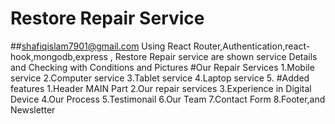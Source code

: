 # Restore Repair Service
##shafiqislam7901@gmail.com
Using React Router,Authentication,react-hook,mongodb,express , Restore Repair service are shown service  Details and Checking with Conditions and Pictures
#Our Repair Services
1.Mobile service
2.Computer service
3.Tablet service
4.Laptop service
5.
#Added features
1.Header MAIN Part
2.Our repair services
3.Experience in Digital Device
4.Our Process
5.Testimonail
6.Our Team
7.Contact Form
8.Footer,and Newsletter
